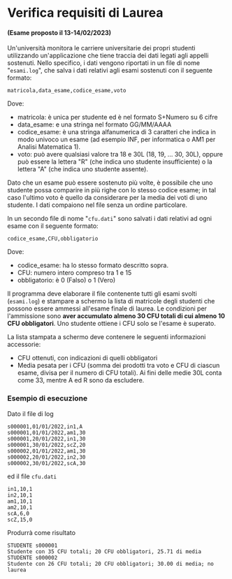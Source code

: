# Verifica requisiti di Laurea

#### (Esame proposto il 13-14/02/2023)

Un'università monitora le carriere universitarie dei propri studenti utilizzando 
un'applicazione che tiene traccia dei dati legati agli appelli sostenuti.
Nello specifico, i dati vengono riportati in un file di nome "`esami.log`", 
che salva i dati relativi agli esami sostenuti con il seguente formato:

    matricola,data_esame,codice_esame,voto

Dove:

- matricola: è unica per studente ed è nel formato S+Numero su 6 cifre
- data_esame: e una stringa nel formato GG/MM/AAAA
- codice_esame: è una stringa alfanumerica di 3 caratteri che indica in modo univoco un esame (ad esempio INF, per informatica o AM1 per Analisi Matematica 1).
- voto: può avere qualsiasi valore tra 18 e 30L (18, 19, ... 30, 30L), oppure può essere la lettera "R" (che indica uno studente insufficiente) o la lettera "A" (che indica uno studente assente).

Dato che un esame può essere sostenuto più volte, è possibile che uno studente
possa comparire in più righe con lo stesso codice esame; in tal caso l'ultimo voto è quello da considerare per la media dei voti di uno studente. I dati compaiono nel file senza un ordine particolare.

In un secondo file di nome "`cfu.dati`" sono salvati i dati relativi ad ogni esame con il seguente formato:

    codice_esame,CFU,obbligatorio

Dove:

- codice_esame: ha lo stesso formato descritto sopra.
- CFU: numero intero compreso tra 1 e 15
- obbligatorio: è 0 (Falso) o 1 (Vero)

Il programma deve elaborare il file contenente tutti gli esami svolti (`esami.log`) 
e stampare a schermo la lista di matricole degli studenti che possono essere
ammessi all'esame finale di laurea. Le condizioni per l'ammissione sono **aver 
accumulato almeno 30 CFU totali di cui almeno 10 CFU obbligatori**.
Uno studente ottiene i CFU solo se l'esame è superato.

La lista stampata a schermo deve contenere le seguenti informazioni accessorie:

- CFU ottenuti, con indicazioni di quelli obbligatori
- Media pesata per i CFU (somma dei prodotti tra voto e CFU di ciascun esame, divisa per il numero di CFU totali). Ai fini delle medie 30L conta come 33, mentre A ed R sono da escludere.

### Esempio di esecuzione

Dato il file di log

    s000001,01/01/2022,in1,A
    s000001,01/01/2022,am1,30
    s000001,20/01/2022,in1,30
    s000001,30/01/2022,scZ,20
    s000002,01/01/2022,am1,30
    s000002,20/01/2022,in2,30
    s000002,30/01/2022,scA,30

ed il file `cfu.dati`

    in1,10,1
    in2,10,1
    am1,10,1
    am2,10,1
    scA,6,0
    scZ,15,0

Produrrà come risultato

    STUDENTE s000001
    Studente con 35 CFU totali; 20 CFU obbligatori, 25.71 di media 
    STUDENTE s000002
    Studente con 26 CFU totali; 20 CFU obbligatori; 30.00 di media; no laurea
